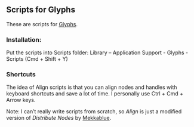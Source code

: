 ## Scripts for Glyphs

These are scripts for [Glyphs](https://glyphsapp.com/).

### Installation: 
Put the scripts into Scripts folder: Library – Application Support - Glyphs - Scripts
(Cmd + Shift + Y)

### Shortcuts

The idea of Align scripts is that you can align nodes and handles with keyboard shortcuts and save a lot of time. I personally use Ctrl + Cmd + Arrow keys.

Note: I can’t really write scripts from scratch, so *Align* is just a modified version of *Distribute Nodes* by [Mekkablue](https://github.com/mekkablue/Glyphs-Scripts).
